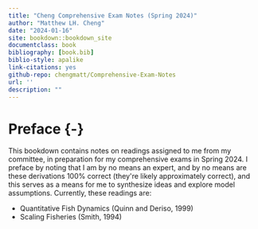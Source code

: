 ```yaml
--- 
title: "Cheng Comprehensive Exam Notes (Spring 2024)"
author: "Matthew LH. Cheng"
date: "2024-01-16"
site: bookdown::bookdown_site
documentclass: book
bibliography: [book.bib]
biblio-style: apalike
link-citations: yes
github-repo: chengmatt/Comprehensive-Exam-Notes
url: ''
description: ""
---
```


# Preface {-}

This bookdown contains notes on readings assigned to me from my committee, in preparation for my comprehensive exams in Spring 2024. I preface by noting that I am by no means an expert, and by no means are these derivations 100% correct (they're likely approximately correct), and this serves as a means for me to synthesize ideas and explore model assumptions. Currently, these readings are:

- Quantitative Fish Dynamics (Quinn and Deriso, 1999)
- Scaling Fisheries (Smith, 1994)
